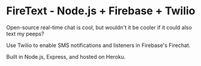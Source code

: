 # FireText - Node.js + Firebase + Twilio

Open-source real-time chat is cool, but wouldn't it be cooler if it could also text my peeps?

Use Twilio to enable SMS notifications and listeners in Firebase's Firechat.   

Built in Node.js, Express, and hosted on Heroku.